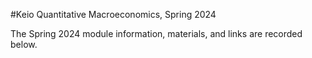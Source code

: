 #Keio Quantitative Macroeconomics, Spring 2024

The Spring 2024 module information, materials, and links are recorded below.